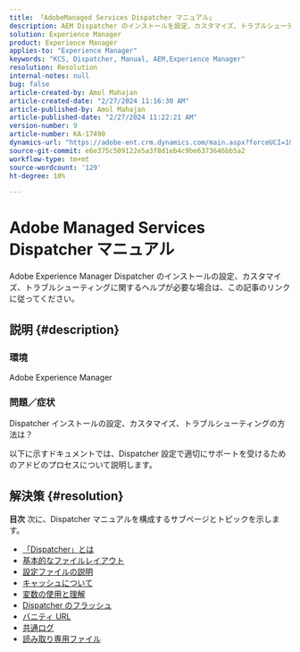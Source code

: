 ```yaml
---
title: 「AdobeManaged Services Dispatcher マニュアル」
description: AEM Dispatcher のインストールを設定、カスタマイズ、トラブルシューティングする方法について説明します。 上記のリンクに従ってください。」
solution: Experience Manager
product: Experience Manager
applies-to: "Experience Manager"
keywords: "KCS, Dispatcher, Manual, AEM,Experience Manager"
resolution: Resolution
internal-notes: null
bug: false
article-created-by: Amol Mahajan
article-created-date: "2/27/2024 11:16:30 AM"
article-published-by: Amol Mahajan
article-published-date: "2/27/2024 11:22:21 AM"
version-number: 9
article-number: KA-17490
dynamics-url: "https://adobe-ent.crm.dynamics.com/main.aspx?forceUCI=1&pagetype=entityrecord&etn=knowledgearticle&id=c44ec7a5-61d5-ee11-9079-6045bd006268"
source-git-commit: e6e375c509122e5a3f8d1eb4c9be6373646bb5a2
workflow-type: tm+mt
source-wordcount: '129'
ht-degree: 10%

---
```


# Adobe Managed Services Dispatcher マニュアル


Adobe Experience Manager Dispatcher のインストールの設定、カスタマイズ、トラブルシューティングに関するヘルプが必要な場合は、この記事のリンクに従ってください。

## 説明 {#description}


### <b>環境</b>

Adobe Experience Manager

### <b>問題／症状</b>

Dispatcher インストールの設定、カスタマイズ、トラブルシューティングの方法は？

以下に示すドキュメントでは、Dispatcher 設定で適切にサポートを受けるためのアドビのプロセスについて説明します。


## 解決策 {#resolution}

<b>目次</b>
次に、Dispatcher マニュアルを構成するサブページとトピックを示します。

- [「Dispatcher」とは](https://experienceleague.adobe.com/docs/experience-cloud-kcs/kbarticles/KA-17911.html)
- [基本的なファイルレイアウト](https://experienceleague.adobe.com/docs/experience-cloud-kcs/kbarticles/KA-17502.html)
- [設定ファイルの説明](https://experienceleague.adobe.com/docs/experience-cloud-kcs/kbarticles/KA-17477.html)
- [キャッシュについて](https://experienceleague.adobe.com/docs/experience-cloud-kcs/kbarticles/KA-17912.html)
- [変数の使用と理解](https://experienceleague.adobe.com/docs/experience-cloud-kcs/kbarticles/KA-17487.html)
- [Dispatcher のフラッシュ](https://experienceleague.adobe.com/docs/experience-cloud-kcs/kbarticles/KA-17493.html)
- [バニティ URL](https://experienceleague.adobe.com/docs/experience-cloud-kcs/kbarticles/KA-17463.html)
- [共通ログ](https://experienceleague.adobe.com/docs/experience-cloud-kcs/kbarticles/KA-17914.html)
- [読み取り専用ファイル](https://experienceleague.adobe.com/docs/experience-cloud-kcs/kbarticles/KA-17483.html)

